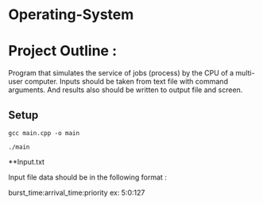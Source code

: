 # Operating-System

# Project Outline : 

Program that simulates the service of jobs (process) by the CPU of a multi-user computer. Inputs should be taken from text file with command arguments. And results also should be written to output file and screen.


## Setup
```
gcc main.cpp -o main
```

```
./main
```

**Input.txt

Input file data should be in the following format :

burst_time:arrival_time:priority
ex: 5:0:127

